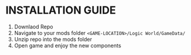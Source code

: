 # INSTALLATION GUIDE
1. Downlaod Repo
2. Navigate to your mods folder
  `<GAME-LOCATION>/Logic World/GameData/`
3. Unzip repo into the mods folder
4. Open game and enjoy the new components
